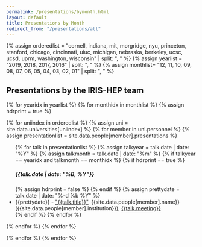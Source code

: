 ```yaml
---
permalink: /presentations/bymonth.html
layout: default
title: Presentations by Month
redirect_from: "/presentations/all"
---
```


{% assign orderedlist = "cornell, indiana, mit, morgridge, nyu, princeton, stanford, chicago, cincinnati, uiuc, michigan, nebraska, berkeley, ucsc, ucsd, uprm, washington, wisconsin" | split: ", " %}
{% assign yearlist = "2019, 2018, 2017, 2016" | split: ", " %}
{% assign monthlist= "12, 11, 10, 09, 08, 07, 06, 05, 04, 03, 02, 01" | split: ", " %}

<h2>Presentations by the IRIS-HEP team</h2>

{% for yearidx in yearlist %}
{% for monthidx in monthlist %}
{% assign hdrprint = true %}

{% for uniindex in orderedlist %}
{% assign uni = site.data.universities[uniindex] %}
  {% for member in uni.personnel %}
     {% assign presentationlist = site.data.people[member].presentations %}
<ul>
     {% for talk in presentationlist %}
  {% assign talkyear = talk.date | date: "%Y" %}
  {% assign talkmonth = talk.date | date: "%m" %}
  {% if talkyear == yearidx and talkmonth == monthidx %}
  {% if hdrprint == true %}
    <br><h5>{{talk.date | date: "%B, %Y"}}</h5>
    {% assign hdrprint = false %}
  {% endif %}
  {% assign prettydate = talk.date | date: "%-d %b %Y" %}
   <li> {{prettydate}} - <a href="{{talk.url}}">"{{talk.title}}"</a>, {{site.data.people[member].name}} ({{site.data.people[member].institution}}), <a href="{{talk.meetingurl}}">{{talk.meeting}}</a></li>
  {% endif %}
     {% endfor %}
</ul>
  {% endfor %}
{% endfor %}

{% endfor %}
{% endfor %}

